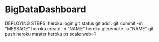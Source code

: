 # BigDataDashboard

DEPLOYING STEPS:
heroku login
git status
git add .
git commit -m "MESSAGE"
heroku create -n "NAME"
heroku git:remote -a "NAME"
git push heroku master
heroku ps:scale web=1